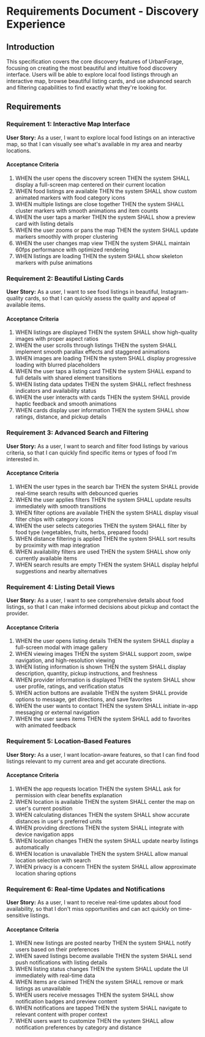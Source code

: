 # Requirements Document - Discovery Experience

## Introduction

This specification covers the core discovery features of UrbanForage, focusing on creating the most beautiful and intuitive food discovery interface. Users will be able to explore local food listings through an interactive map, browse beautiful listing cards, and use advanced search and filtering capabilities to find exactly what they're looking for.

## Requirements

### Requirement 1: Interactive Map Interface

**User Story:** As a user, I want to explore local food listings on an interactive map, so that I can visually see what's available in my area and nearby locations.

#### Acceptance Criteria

1. WHEN the user opens the discovery screen THEN the system SHALL display a full-screen map centered on their current location
2. WHEN food listings are available THEN the system SHALL show custom animated markers with food category icons
3. WHEN multiple listings are close together THEN the system SHALL cluster markers with smooth animations and item counts
4. WHEN the user taps a marker THEN the system SHALL show a preview card with listing details
5. WHEN the user zooms or pans the map THEN the system SHALL update markers smoothly with proper clustering
6. WHEN the user changes map view THEN the system SHALL maintain 60fps performance with optimized rendering
7. WHEN listings are loading THEN the system SHALL show skeleton markers with pulse animations

### Requirement 2: Beautiful Listing Cards

**User Story:** As a user, I want to see food listings in beautiful, Instagram-quality cards, so that I can quickly assess the quality and appeal of available items.

#### Acceptance Criteria

1. WHEN listings are displayed THEN the system SHALL show high-quality images with proper aspect ratios
2. WHEN the user scrolls through listings THEN the system SHALL implement smooth parallax effects and staggered animations
3. WHEN images are loading THEN the system SHALL display progressive loading with blurred placeholders
4. WHEN the user taps a listing card THEN the system SHALL expand to full details with shared element transitions
5. WHEN listing data updates THEN the system SHALL reflect freshness indicators and availability status
6. WHEN the user interacts with cards THEN the system SHALL provide haptic feedback and smooth animations
7. WHEN cards display user information THEN the system SHALL show ratings, distance, and pickup details

### Requirement 3: Advanced Search and Filtering

**User Story:** As a user, I want to search and filter food listings by various criteria, so that I can quickly find specific items or types of food I'm interested in.

#### Acceptance Criteria

1. WHEN the user types in the search bar THEN the system SHALL provide real-time search results with debounced queries
2. WHEN the user applies filters THEN the system SHALL update results immediately with smooth transitions
3. WHEN filter options are available THEN the system SHALL display visual filter chips with category icons
4. WHEN the user selects categories THEN the system SHALL filter by food type (vegetables, fruits, herbs, prepared foods)
5. WHEN distance filtering is applied THEN the system SHALL sort results by proximity with map integration
6. WHEN availability filters are used THEN the system SHALL show only currently available items
7. WHEN search results are empty THEN the system SHALL display helpful suggestions and nearby alternatives

### Requirement 4: Listing Detail Views

**User Story:** As a user, I want to see comprehensive details about food listings, so that I can make informed decisions about pickup and contact the provider.

#### Acceptance Criteria

1. WHEN the user opens listing details THEN the system SHALL display a full-screen modal with image gallery
2. WHEN viewing images THEN the system SHALL support zoom, swipe navigation, and high-resolution viewing
3. WHEN listing information is shown THEN the system SHALL display description, quantity, pickup instructions, and freshness
4. WHEN provider information is displayed THEN the system SHALL show user profile, ratings, and verification status
5. WHEN action buttons are available THEN the system SHALL provide options to message, get directions, and save favorites
6. WHEN the user wants to contact THEN the system SHALL initiate in-app messaging or external navigation
7. WHEN the user saves items THEN the system SHALL add to favorites with animated feedback

### Requirement 5: Location-Based Features

**User Story:** As a user, I want location-aware features, so that I can find food listings relevant to my current area and get accurate directions.

#### Acceptance Criteria

1. WHEN the app requests location THEN the system SHALL ask for permission with clear benefits explanation
2. WHEN location is available THEN the system SHALL center the map on user's current position
3. WHEN calculating distances THEN the system SHALL show accurate distances in user's preferred units
4. WHEN providing directions THEN the system SHALL integrate with device navigation apps
5. WHEN location changes THEN the system SHALL update nearby listings automatically
6. WHEN location is unavailable THEN the system SHALL allow manual location selection with search
7. WHEN privacy is a concern THEN the system SHALL allow approximate location sharing options

### Requirement 6: Real-time Updates and Notifications

**User Story:** As a user, I want to receive real-time updates about food availability, so that I don't miss opportunities and can act quickly on time-sensitive listings.

#### Acceptance Criteria

1. WHEN new listings are posted nearby THEN the system SHALL notify users based on their preferences
2. WHEN saved listings become available THEN the system SHALL send push notifications with listing details
3. WHEN listing status changes THEN the system SHALL update the UI immediately with real-time data
4. WHEN items are claimed THEN the system SHALL remove or mark listings as unavailable
5. WHEN users receive messages THEN the system SHALL show notification badges and preview content
6. WHEN notifications are tapped THEN the system SHALL navigate to relevant content with proper context
7. WHEN users want to customize THEN the system SHALL allow notification preferences by category and distance